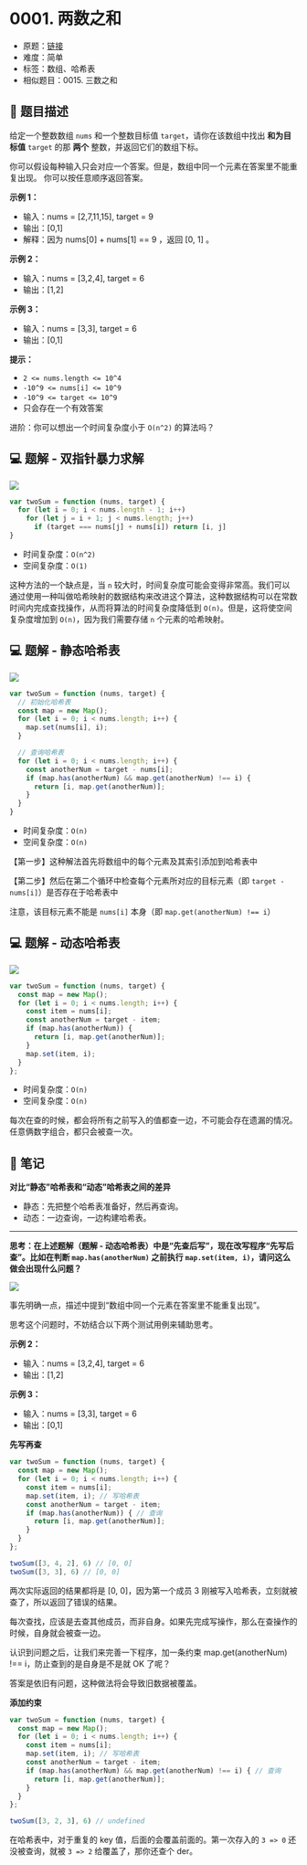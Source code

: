 # 0001. 两数之和

- 原题：[链接](https://leetcode.cn/problems/two-sum/)
- 难度：简单
- 标签：数组、哈希表
- 相似题目：0015. 三数之和

## 📝 题目描述

给定一个整数数组 `nums` 和一个整数目标值 `target`，请你在该数组中找出 **和为目标值** `target`  的那 **两个** 整数，并返回它们的数组下标。

你可以假设每种输入只会对应一个答案。但是，数组中同一个元素在答案里不能重复出现。
你可以按任意顺序返回答案。

**示例 1：**

- 输入：nums = [2,7,11,15], target = 9
- 输出：[0,1]
- 解释：因为 nums[0] + nums[1] == 9 ，返回 [0, 1] 。

**示例 2：**

- 输入：nums = [3,2,4], target = 6
- 输出：[1,2]

**示例 3：**

- 输入：nums = [3,3], target = 6
- 输出：[0,1]

**提示：**

- `2 <= nums.length <= 10^4`
- `-10^9 <= nums[i] <= 10^9`
- `-10^9 <= target <= 10^9`
- 只会存在一个有效答案

进阶：你可以想出一个时间复杂度小于 `O(n^2)` 的算法吗？

## 💻 题解 - 双指针暴力求解

![](.md-imgs/2024-09-25-07-26-04.png)

```js
var twoSum = function (nums, target) {
  for (let i = 0; i < nums.length - 1; i++)
    for (let j = i + 1; j < nums.length; j++)
      if (target === nums[j] + nums[i]) return [i, j]
}
```

- 时间复杂度：`O(n^2)`
- 空间复杂度：`O(1)`

这种方法的一个缺点是，当 `n` 较大时，时间复杂度可能会变得非常高。我们可以通过使用一种叫做哈希映射的数据结构来改进这个算法，这种数据结构可以在常数时间内完成查找操作，从而将算法的时间复杂度降低到 `O(n)`。但是，这将使空间复杂度增加到 `O(n)`，因为我们需要存储 `n` 个元素的哈希映射。

## 💻 题解 - 静态哈希表

![](.md-imgs/0001-题解-静态哈希表.gif)

```js
var twoSum = function (nums, target) {
  // 初始化哈希表
  const map = new Map();
  for (let i = 0; i < nums.length; i++) {
    map.set(nums[i], i);
  }

  // 查询哈希表
  for (let i = 0; i < nums.length; i++) {
    const anotherNum = target - nums[i];
    if (map.has(anotherNum) && map.get(anotherNum) !== i) {
      return [i, map.get(anotherNum)];
    }
  }
}
```

- 时间复杂度：`O(n)`
- 空间复杂度：`O(n)`

【第一步】这种解法首先将数组中的每个元素及其索引添加到哈希表中

【第二步】然后在第二个循环中检查每个元素所对应的目标元素（即 `target - nums[i]`）是否存在于哈希表中

注意，该目标元素不能是 `nums[i]` 本身（即 `map.get(anotherNum) !== i`）

## 💻 题解 - 动态哈希表

![](.md-imgs/0001-题解-动态哈希表.gif)

```js
var twoSum = function (nums, target) {
  const map = new Map();
  for (let i = 0; i < nums.length; i++) {
    const item = nums[i];
    const anotherNum = target - item;
    if (map.has(anotherNum)) {
      return [i, map.get(anotherNum)];
    }
    map.set(item, i);
  }
};
```

- 时间复杂度：`O(n)`
- 空间复杂度：`O(n)`

每次在查的时候，都会将所有之前写入的值都查一边，不可能会存在遗漏的情况。任意俩数字组合，都只会被查一次。

## 📝 笔记

**对比“静态”哈希表和“动态”哈希表之间的差异**
- 静态：先把整个哈希表准备好，然后再查询。
- 动态：一边查询，一边构建哈希表。

---

**思考：在上述题解（题解 - 动态哈希表）中是“先查后写”，现在改写程序“先写后查”。比如在判断 `map.has(anotherNum)` 之前执行 `map.set(item, i)`，请问这么做会出现什么问题？**

![](.md-imgs/2024-09-25-07-31-22.png)

事先明确一点，描述中提到“数组中同一个元素在答案里不能重复出现”。

思考这个问题时，不妨结合以下两个测试用例来辅助思考。

**示例 2：**

- 输入：nums = [3,2,4], target = 6
- 输出：[1,2]

**示例 3：**

- 输入：nums = [3,3], target = 6
- 输出：[0,1]

**先写再查**

```js
var twoSum = function (nums, target) {
  const map = new Map();
  for (let i = 0; i < nums.length; i++) {
    const item = nums[i];
    map.set(item, i); // 写哈希表
    const anotherNum = target - item;
    if (map.has(anotherNum)) { // 查询
      return [i, map.get(anotherNum)];
    }
  }
};

twoSum([3, 4, 2], 6) // [0, 0]
twoSum([3, 3], 6) // [0, 0]
```

两次实际返回的结果都将是 [0, 0]，因为第一个成员 3 刚被写入哈希表，立刻就被查了，所以返回了错误的结果。

每次查找，应该是去查其他成员，而非自身。如果先完成写操作，那么在查操作的时候，自身就会被查一边。

认识到问题之后，让我们来完善一下程序，加一条约束 map.get(anotherNum) !== i，防止查到的是自身是不是就 OK 了呢？

答案是依旧有问题，这种做法将会导致旧数据被覆盖。

**添加约束**

```js
var twoSum = function (nums, target) {
  const map = new Map();
  for (let i = 0; i < nums.length; i++) {
    const item = nums[i];
    map.set(item, i); // 写哈希表
    const anotherNum = target - item;
    if (map.has(anotherNum) && map.get(anotherNum) !== i) { // 查询
      return [i, map.get(anotherNum)];
    }
  }
};

twoSum([3, 2, 3], 6) // undefined
```

在哈希表中，对于重复的 key 值，后面的会覆盖前面的。第一次存入的 `3 => 0` 还没被查询，就被 `3 => 2` 给覆盖了，那你还查个 der。